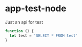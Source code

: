 # app-test-node
Just an api for test

```Javascript SQL
function () {
  let test = 'SELECT * FROM test'
}
```
